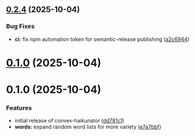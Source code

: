 ## [0.2.4](https://github.com/mustafamohsen/convex-haikunator/compare/v0.2.3...v0.2.4) (2025-10-04)


### Bug Fixes

* **ci:** fix npm automation token for semantic-release publishing ([a2c6944](https://github.com/mustafamohsen/convex-haikunator/commit/a2c6944b85f657f740ff231f5f2e7fd71af057d8))

# [0.1.0](https://github.com/mustafamohsen/convex-haikunator/compare/v0.2.3...v0.1.0) (2025-10-04)



# 0.1.0 (2025-10-04)


### Features

* initial release of convex-haikunator ([dd781c1](https://github.com/mustafamohsen/convex-haikunator/commit/dd781c11e059ed12c92963f02779be743fbfee42))
* **words:** expand random word lists for more variety ([e7a7bbf](https://github.com/mustafamohsen/convex-haikunator/commit/e7a7bbf993d70e254000696f6ac625cd94191b98))
